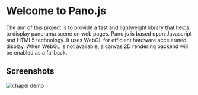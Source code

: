 Welcome to Pano.js
==================

The aim of this project is to provide a fast and lightweight library that helps to display panorama scene on web pages. Pano.js is based upon Javascript and HTML5 technology. It uses WebGL for efficient hardware accelerated display. When WebGL is not available, a canvas 2D rendering backend will be enabled as a fallback.

Screenshots
-----------

![chapel demo](https://raw.github.com/humu2009/Pano.js/master/screenshots/chapel.jpg)
